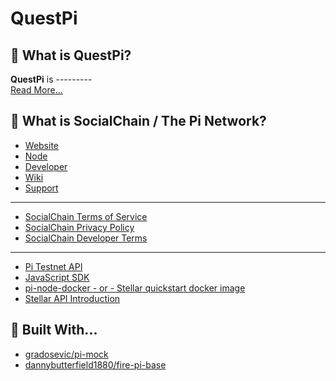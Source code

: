 # QuestPi

## :memo: What is QuestPi?
<b>QuestPi</b> is ---------<br>
[Read More...](https://QuestPi.co/)

## :memo: What is SocialChain / The Pi Network?

- [Website](https://minepi.com/)
- [Node](https://node.minepi.com)
- [Developer](https://developers.minepi.com)
- [Wiki](https://pi.app/wiki)
- [Support](https://pi.app/support)
---
- [SocialChain Terms of Service](https://socialchain.app/tos)
- [SocialChain Privacy Policy](https://socialchain.app/privacy)
- [SocialChain Developer Terms](https://socialchain.app/developer_terms)
---
- [Pi Testnet API](https://api.testnet.minepi.com/)
- [JavaScript SDK](https://github.com/pi-apps/pi-platform-docs)
- [pi-node-docker - or - Stellar quickstart docker image](https://github.com/PiCoreTeam/pi-node-docker)
- [Stellar API Introduction](https://developers.stellar.org/api/introduction/)


## :hammer: Built With...

- [gradosevic/pi-mock](https://github.com/gradosevic/pi-mock)
- [dannybutterfield1880/fire-pi-base](https://github.com/dannybutterfield1880/fire-pi-base)

<!--
## Resources

#### !! Quest & All Partners, Collaborators, or Affiliates are not officially linked to the Pi network, this server is created and maintained by and for developers of the Pi network.
 -->
